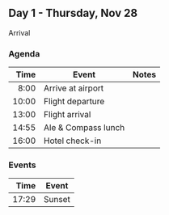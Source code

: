 ## Day 1 - Thursday, Nov 28

Arrival


### Agenda

| Time | Event               | Notes |
|-----:|---------------------|-------|
|  8:00| Arrive at airport   | |
| 10:00| Flight departure    | |
| 13:00| Flight arrival      | |
| 14:55| Ale & Compass lunch | |
| 16:00| Hotel check-in      | |


### Events

| Time | Event        |
|-----:|--------------|
| 17:29| Sunset       |

